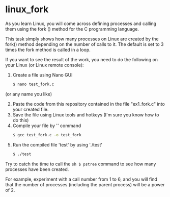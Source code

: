 # linux_fork
As you learn Linux, you will come across defining processes and calling them using the fork () method for the C programming language.

This task simply shows how many processes on Linux are created by the fork() method depending on the number of calls to it. 
The default is set to 3 times the fork method is called in a loop.

If you want to see the result of the work, you need to do the following on your Linux (or Linux remote console):
 1) Create a file using Nano GUI 
    ```sh
    $ nano test_fork.c
    ```
   (or any name you like)
 
 2) Paste the code from this repository contained in the file "ex1_fork.c" into your created file.
 3) Save the file using Linux tools and hotkeys (I'm sure you know how to do this)
 4) Compile your file by '' command
    ```sh
    $ gcc test_fork.c -o test_fork
    ```
 5) Run the compiled file 'test' by using './test'
     ```sh
    $ ./test
    
Try to catch the time to call the ```sh $ pstree``` command to see how many processes have been created.

For example, experiment with a call number from 1 to 6, and you will find that the number of processes (including the parent process) will be a power of 2.
